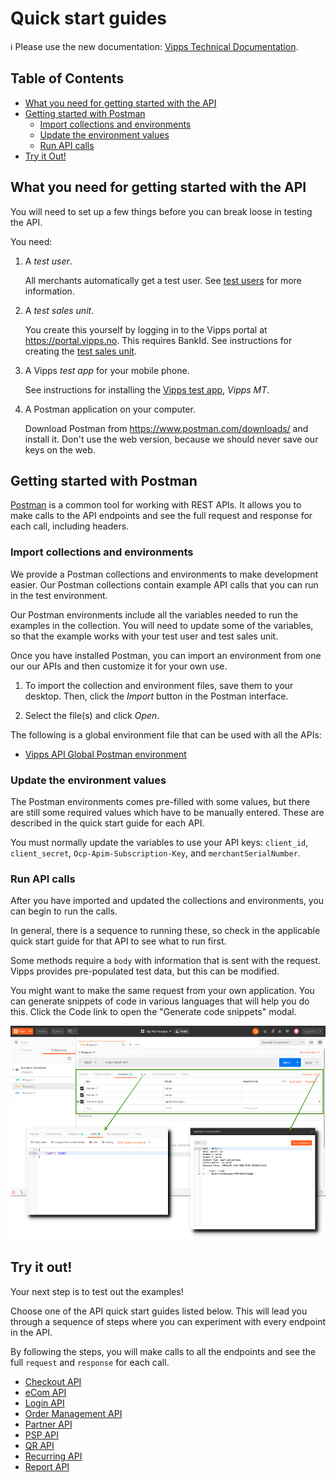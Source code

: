 <!-- START_METADATA
---
title: Quick start guides
sidebar_position: 4
pagination_next: null
pagination_prev: null
---
END_METADATA -->

# Quick start guides

<!-- START_COMMENT -->

ℹ️ Please use the new documentation:
[Vipps Technical Documentation](https://vippsas.github.io/vipps-developer-docs/).

## Table of Contents

* [What you need for getting started with the API](#what-you-need-for-getting-started-with-the-api)
* [Getting started with Postman](#getting-started-with-postman)
  * [Import collections and environments](#import-collections-and-environments)
  * [Update the environment values](#update-the-environment-values)
  * [Run API calls](#run-api-calls)
* [Try it Out!](#try-it-out)

<!-- END_COMMENT -->

## What you need for getting started with the API

You will need to set up a few things before you can break loose in testing the API.

You need:

1. A *test user*.

    All merchants automatically get a test user. See [test users](test-environment.md#test-users) for more information.

1. A *test sales unit*.

    You create this yourself by logging in to the Vipps portal at <https://portal.vipps.no>. This requires BankId.
    See instructions for creating the [test sales unit](test-environment.md#test-merchants).

1. A Vipps *test app* for your mobile phone.

    See instructions for installing the [Vipps test app](test-environment.md#vipps-test-apps), *Vipps MT*.

1. A Postman application on your computer.

    Download Postman from <https://www.postman.com/downloads/> and install it.
    Don't use the web version, because we should never save our keys on the web.

## Getting started with Postman

[Postman](https://learning.postman.com/docs/getting-started/introduction/)
is a common tool for working with REST APIs.
It allows you to make calls to the API endpoints and see the full
request and response for each call, including headers.

### Import collections and environments

We provide a Postman collections and environments to make development easier.
Our Postman collections contain example API calls that you can run in the test environment.

Our Postman environments include all the variables needed to run the examples in the collection.
You will need to update some of the variables, so that the example works with your test user and test sales unit.

Once you have installed Postman, you can import an environment from one our our APIs and then customize it for your own use.

1. To import the collection and environment files, save them to your desktop. Then, click the *Import* button in the Postman interface.

2. Select the file(s) and click *Open*.

The following is a global environment file that can be used with all the APIs:

* [Vipps API Global Postman environment](tools/vipps-api-global-postman-environment.json)

### Update the environment values

The Postman environments comes pre-filled with some values, but there are still
some required values which have to be manually entered. These are described in the quick start guide for each API.

You must normally update the variables to use your API keys: `client_id`, `client_secret`, `Ocp-Apim-Subscription-Key`, and `merchantSerialNumber`.

### Run API calls

After you have imported and updated the collections and environments, you can begin to run the calls.

In general, there is a sequence to running these, so check in the applicable quick start guide for that API to see what to run first.

Some methods require a `body` with information that is sent with the request.
Vipps provides pre-populated test data, but this can be modified.

You might want to make the same request from your own application. You can
generate snippets of code in various languages that will help you do this.
Click the Code link to open the "Generate code snippets" modal.

![Vipps Developer Postman: Tabs](images/postman-tabs_sm.png)

## Try it out!

Your next step is to test out the examples!

Choose one of the API quick start guides listed below.
This will lead you through a sequence of steps where you can experiment with every endpoint in the API.

By following the steps, you will make calls to all the endpoints and see the full `request` and `response` for each call.

* [Checkout API](https://vippsas.github.io/vipps-developer-docs/docs/APIs/checkout-api/vipps-checkout-api-quick-start)
* [eCom API](https://vippsas.github.io/vipps-developer-docs/docs/APIs/ecom-api/vipps-ecom-api-quick-start)
* [Login API](https://vippsas.github.io/vipps-developer-docs/docs/APIs/login-api/vipps-login-api-quick-start)
* [Order Management API](https://vippsas.github.io/vipps-developer-docs/docs/APIs/order-management-api/vipps-order-management-api-quick-start)
* [Partner API](https://vippsas.github.io/vipps-developer-docs/docs/APIs/partner-api/vipps-partner-api-quick-start)
* [PSP API](https://vippsas.github.io/vipps-developer-docs/docs/APIs/psp-api/vipps-psp-api-quick-start)
* [QR API](https://vippsas.github.io/vipps-developer-docs/docs/APIs/qr-api/vipps-qr-api-quick-start)
* [Recurring API](https://vippsas.github.io/vipps-developer-docs/docs/APIs/recurring-api/vipps-recurring-api-quick-start)
* [Report API](https://vippsas.github.io/vipps-developer-docs/docs/APIs/report-api/vipps-report-api-quick-start)

